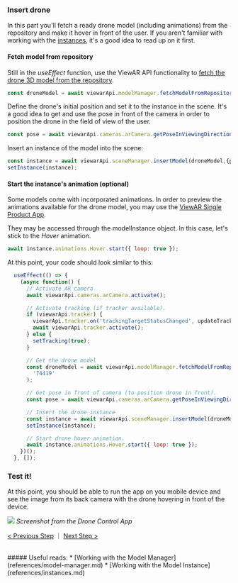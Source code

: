### Insert drone

In this part you'll fetch a ready drone model (including animations) from the repository and make it hover in front of the user. If you aren't familiar with working with the [instances](references/instances.md), it's a good idea to read up on it first.

#### Fetch model from repository

Still in the _useEffect_ function, use the ViewAR API functionality to [fetch the drone 3D model from the repository](references/model-manager.md).

```js
const droneModel = await viewarApi.modelManager.fetchModelFromRepository('74334');
```

Define the drone's initial position and set it to the instance in the scene. It's a good idea to get and use the pose in front of the camera in order to position the drone in the field of view of the user.

```js
const pose = await viewarApi.cameras.arCamera.getPoseInViewingDirection(2000, true);
```

Insert an instance of the model into the scene:

```js
const instance = await viewarApi.sceneManager.insertModel(droneModel,{pose});
setInstance(instance);
```

#### Start the instance's animation (optional)
Some models come with incorporated animations. In order to preview the animations available for the drone model, you may use the [ViewAR Single Product App](https://webversion.viewar.com/com.viewar.singleproductweb/100/#/modelId/74334).

They may be accessed through the modelInstance object. In this case, let's stick to the _Hover_ animation.

```js
await instance.animations.Hover.start({ loop: true });
  ```

At this point, your code should look similar to this:

```js
  useEffect(() => {
    (async function() {
      // Activate AR camera
      await viewarApi.cameras.arCamera.activate();

      // Activate tracking (if tracker available).
      if (viewarApi.tracker) {
        viewarApi.tracker.on('trackingTargetStatusChanged', updateTracking);
        await viewarApi.tracker.activate();
      } else {
        setTracking(true);
      }

      // Get the drone model
      const droneModel = await viewarApi.modelManager.fetchModelFromRepository(
        '74419'
      );

      // Get pose in front of camera (to position drone in front).
      const pose = await viewarApi.cameras.arCamera.getPoseInViewingDirection(2000, true);

      // Insert the drone instance
      const instance = await viewarApi.sceneManager.insertModel(droneModel,{pose});
      setInstance(instance);

      // Start drone hover animation.
      await instance.animations.Hover.start({ loop: true });
    })();
  }, []);
  ```
  
  ### Test it!

At this point, you should be able to run the app on you mobile device and see the image from its back camera with the drone hovering in front of the device.

![](/assets/drone-phone-step2-v03-web.jpg)
_Screenshot from the Drone Control App_


  
[< Previous Step](tutorials/tutorials--drone/tutorials--drone--02--camera.md)  ｜  [Next Step >](tutorials/tutorials--drone/tutorials--drone--04--joysticks.md)

<br>
##### Useful reads:
* [Working with the Model Manager](references/model-manager.md)
* [Working with the Model Instance](references/instances.md)
